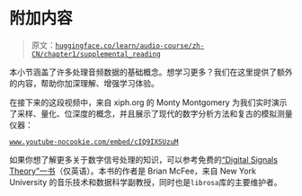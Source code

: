 # 附加内容

> 原文：[`huggingface.co/learn/audio-course/zh-CN/chapter1/supplemental_reading`](https://huggingface.co/learn/audio-course/zh-CN/chapter1/supplemental_reading)

           

本小节涵盖了许多处理音频数据的基础概念。想学习更多？我们在这里提供了额外的内容，帮助你加深理解、增强学习体验。

在接下来的这段视频中，来自 xiph.org 的 Monty Montgomery 为我们实时演示了采样、量化、位深度的概念，并且展示了现代的数字分析方法和复古的模拟测量仪器：

[`www.youtube-nocookie.com/embed/cIQ9IXSUzuM`](https://www.youtube-nocookie.com/embed/cIQ9IXSUzuM)

如果你想了解更多关于数字信号处理的知识，可以参考免费的[“Digital Signals Theory”一书](https://brianmcfee.net/dstbook-site/content/intro.html)（仅英语）。本书的作者是 Brian McFee，来自 New York University 的音乐技术和数据科学副教授，同时也是`librosa`库的主要维护者。